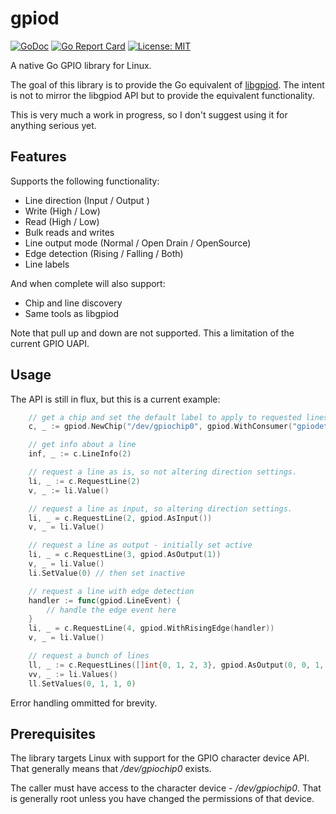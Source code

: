 # gpiod

[![GoDoc](https://godoc.org/github.com/warthog618/gpiod?status.svg)](https://godoc.org/github.com/warthog618/gpiod)
[![Go Report Card](https://goreportcard.com/badge/github.com/warthog618/gpiod)](https://goreportcard.com/report/github.com/warthog618/gpiod)
[![License: MIT](https://img.shields.io/badge/License-MIT-yellow.svg)](https://github.com/warthog618/gpiod/blob/master/LICENSE)

A native Go GPIO library for Linux.

The goal of this library is to provide the Go equivalent of [libgpiod](https://git.kernel.org/pub/scm/libs/libgpiod/libgpiod.git/).  The intent is not to mirror the libgpiod API but to provide the equivalent functionality.

This is very much a work in progress, so I don't suggest using it for anything serious yet.

## Features

Supports the following functionality:

- Line direction (Input / Output )
- Write (High / Low)
- Read (High / Low)
- Bulk reads and writes
- Line output mode (Normal / Open Drain / OpenSource)
- Edge detection (Rising / Falling / Both)
- Line labels

And when complete will also support:

- Chip and line discovery
- Same tools as libgpiod

Note that pull up and down are not supported.  This a limitation of the current GPIO UAPI.

## Usage

The API is still in flux, but this is a current example:

```go
    // get a chip and set the default label to apply to requested lines
    c, _ := gpiod.NewChip("/dev/gpiochip0", gpiod.WithConsumer("gpiodetect"))

    // get info about a line
    inf, _ := c.LineInfo(2)

    // request a line as is, so not altering direction settings.
    li, _ := c.RequestLine(2)
    v, _ := li.Value()

    // request a line as input, so altering direction settings.
    li, _ = c.RequestLine(2, gpiod.AsInput())
    v, _ = li.Value()

    // request a line as output - initially set active
    li, _ = c.RequestLine(3, gpiod.AsOutput(1))
    v, _ = li.Value()
    li.SetValue(0) // then set inactive

    // request a line with edge detection
    handler := func(gpiod.LineEvent) {
        // handle the edge event here
    }
    li, _ = c.RequestLine(4, gpiod.WithRisingEdge(handler))
    v, _ = li.Value()

    // request a bunch of lines
    ll, _ := c.RequestLines([]int{0, 1, 2, 3}, gpiod.AsOutput(0, 0, 1, 1))
    vv, _ := li.Values()
    ll.SetValues(0, 1, 1, 0)

```

Error handling ommitted for brevity.

## Prerequisites

The library targets Linux with support for the GPIO character device API.  That generally means that */dev/gpiochip0* exists.

The caller must have access to the character device - */dev/gpiochip0*.  That is generally root unless you have changed the permissions of that device.
